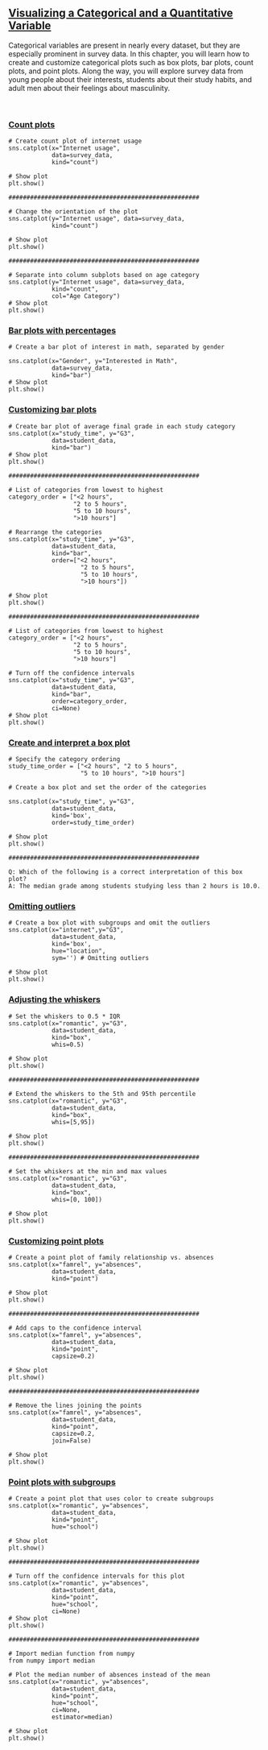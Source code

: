 ## [Visualizing a Categorical and a Quantitative Variable](https://campus.datacamp.com/courses/introduction-to-data-visualization-with-seaborn/visualizing-a-categorical-and-a-quantitative-variable)

Categorical variables are present in nearly every dataset, but they are especially prominent in survey data. In this chapter, you will learn how to create and customize categorical plots such as box plots, bar plots, count plots, and point plots. Along the way, you will explore survey data from young people about their interests, students about their study habits, and adult men about their feelings about masculinity.

<br>

### [Count plots](https://campus.datacamp.com/courses/introduction-to-data-visualization-with-seaborn/visualizing-a-categorical-and-a-quantitative-variable?ex=2)

```
# Create count plot of internet usage
sns.catplot(x="Internet usage",
            data=survey_data,
            kind="count")

# Show plot
plt.show()

#####################################################

# Change the orientation of the plot
sns.catplot(y="Internet usage", data=survey_data,
            kind="count")

# Show plot
plt.show()

#####################################################

# Separate into column subplots based on age category
sns.catplot(y="Internet usage", data=survey_data,
            kind="count",
            col="Age Category")
# Show plot
plt.show()
```

### [Bar plots with percentages](https://campus.datacamp.com/courses/introduction-to-data-visualization-with-seaborn/visualizing-a-categorical-and-a-quantitative-variable?ex=3)

```
# Create a bar plot of interest in math, separated by gender

sns.catplot(x="Gender", y="Interested in Math",
            data=survey_data,
            kind="bar")
# Show plot
plt.show()
```

### [Customizing bar plots](https://campus.datacamp.com/courses/introduction-to-data-visualization-with-seaborn/visualizing-a-categorical-and-a-quantitative-variable?ex=4)

```
# Create bar plot of average final grade in each study category
sns.catplot(x="study_time", y="G3",
            data=student_data,
            kind="bar")
# Show plot
plt.show()

#####################################################

# List of categories from lowest to highest
category_order = ["<2 hours", 
                  "2 to 5 hours", 
                  "5 to 10 hours", 
                  ">10 hours"]

# Rearrange the categories
sns.catplot(x="study_time", y="G3",
            data=student_data,
            kind="bar",
            order=["<2 hours", 
                    "2 to 5 hours", 
                    "5 to 10 hours", 
                    ">10 hours"])

# Show plot
plt.show()

#####################################################

# List of categories from lowest to highest
category_order = ["<2 hours", 
                  "2 to 5 hours", 
                  "5 to 10 hours", 
                  ">10 hours"]

# Turn off the confidence intervals
sns.catplot(x="study_time", y="G3",
            data=student_data,
            kind="bar",
            order=category_order,
            ci=None)
# Show plot
plt.show()
```

### [Create and interpret a box plot](https://campus.datacamp.com/courses/introduction-to-data-visualization-with-seaborn/visualizing-a-categorical-and-a-quantitative-variable?ex=6)

```
# Specify the category ordering
study_time_order = ["<2 hours", "2 to 5 hours", 
                    "5 to 10 hours", ">10 hours"]

# Create a box plot and set the order of the categories

sns.catplot(x="study_time", y="G3", 
            data=student_data,
            kind='box',
            order=study_time_order)

# Show plot
plt.show()

#####################################################

Q: Which of the following is a correct interpretation of this box plot?
A: The median grade among students studying less than 2 hours is 10.0.

```

### [Omitting outliers](https://campus.datacamp.com/courses/introduction-to-data-visualization-with-seaborn/visualizing-a-categorical-and-a-quantitative-variable?ex=7)

```
# Create a box plot with subgroups and omit the outliers
sns.catplot(x="internet",y="G3",
            data=student_data,
            kind='box',
            hue="location",
            sym='') # Omitting outliers

# Show plot
plt.show()
```

### [Adjusting the whiskers](https://campus.datacamp.com/courses/introduction-to-data-visualization-with-seaborn/visualizing-a-categorical-and-a-quantitative-variable?ex=8)

```
# Set the whiskers to 0.5 * IQR
sns.catplot(x="romantic", y="G3",
            data=student_data,
            kind="box",
            whis=0.5)

# Show plot
plt.show()

#####################################################

# Extend the whiskers to the 5th and 95th percentile
sns.catplot(x="romantic", y="G3",
            data=student_data,
            kind="box",
            whis=[5,95])

# Show plot
plt.show()

#####################################################

# Set the whiskers at the min and max values
sns.catplot(x="romantic", y="G3",
            data=student_data,
            kind="box",
            whis=[0, 100])

# Show plot
plt.show()
```

### [Customizing point plots](https://campus.datacamp.com/courses/introduction-to-data-visualization-with-seaborn/visualizing-a-categorical-and-a-quantitative-variable?ex=10)

```
# Create a point plot of family relationship vs. absences
sns.catplot(x="famrel", y="absences",
			data=student_data,
            kind="point")
                 
# Show plot
plt.show()

#####################################################

# Add caps to the confidence interval
sns.catplot(x="famrel", y="absences",
			data=student_data,
            kind="point",
            capsize=0.2)
             
# Show plot
plt.show()

#####################################################

# Remove the lines joining the points
sns.catplot(x="famrel", y="absences",
			data=student_data,
            kind="point",
            capsize=0.2,
            join=False)
            
# Show plot
plt.show()
```

### [Point plots with subgroups](https://campus.datacamp.com/courses/introduction-to-data-visualization-with-seaborn/visualizing-a-categorical-and-a-quantitative-variable?ex=11)

```
# Create a point plot that uses color to create subgroups
sns.catplot(x="romantic", y="absences",
			data=student_data,
            kind="point",
            hue="school")
            
# Show plot
plt.show()

#####################################################

# Turn off the confidence intervals for this plot
sns.catplot(x="romantic", y="absences",
			data=student_data,
            kind="point",
            hue="school",
            ci=None)
# Show plot
plt.show()

#####################################################

# Import median function from numpy
from numpy import median

# Plot the median number of absences instead of the mean
sns.catplot(x="romantic", y="absences",
			data=student_data,
            kind="point",
            hue="school",
            ci=None,
            estimator=median)
            
# Show plot
plt.show()
```